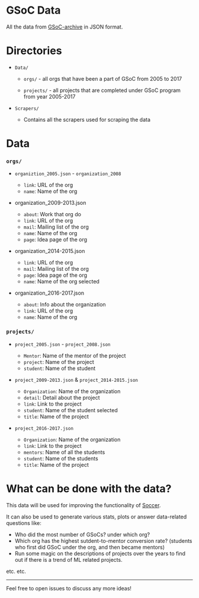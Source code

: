 # GSoC Data

All the data from [GSoC-archive](https://developers.google.com/open-source/gsoc/past-summers) in JSON format.

# Directories

* `Data/`
    + `orgs/` - all orgs that have been a part of GSoC from 2005 to 2017

    + `projects/` - all projects that are completed under GSoC program from year 2005-2017

* `Scrapers/`
    - Contains all the scrapers used for scraping the data

# Data

### `orgs/`

* `organiztion_2005.json` - `organization_2008`
    - `link`: URL of the org
    - `name`: Name of the org

*  organization_2009-2013.json
    -  `about`: Work that org do
    -  `link`: URL of the org
    -  `mail`: Mailing list of the org
    -  `name`: Name of the org
    -  `page`: Idea page of the org

* organization_2014-2015.json
    - `link`: URL of the org
    - `mail`: Mailing list of the org
    - `page`: Idea page of the org
    - `name`: Name of the org selected

* organization_2016-2017.json
    - `about`: Info about the organization
    - `link`: URL of the org
    - `name`: Name of the org

### `projects/`

* `project_2005.json` - `project_2008.json`
    - `Mentor`: Name of the mentor of the project
    - `project`: Name of the project
    - `student`: Name of the student

* `project_2009-2013.json` & `project_2014-2015.json`
    - `Organization`: Name of the organization
    - `detail`: Detail about the project
    - `link`: Link to the project
    - `student`: Name of the student selected
    - `title`: Name of the project

* `project_2016-2017.json`
    - `Organization`: Name of the organization
    - `link`: Link to the project
    - `mentors`: Name of all the students
    - `student`: Name of the students
    - `title`: Name of the project


# What can be done with the data?

This data will be used for improving the functionality of [Soccer](http://github.com/dufferzafar/Soccer/).

It can also be used to generate various stats, plots or answer data-related questions like:

- Who did the most number of GSoCs? under which org?
- Which org has the highest sutdent-to-mentor conversion rate? (students who first did GSoC under the org, and then became mentors)
- Run some magic on the descriptions of projects over the years to find out if there is a trend of ML related projects.

etc. etc.

---

Feel free to open issues to discuss any more ideas!
